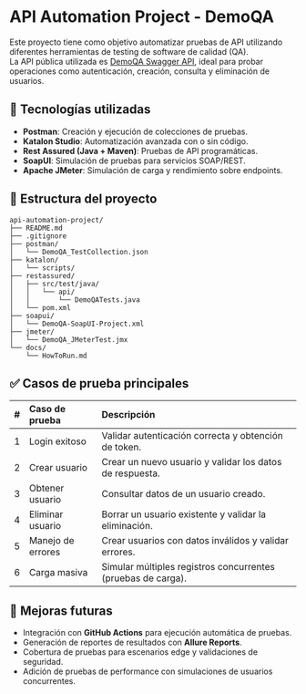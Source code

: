 # API Automation Project - DemoQA

Este proyecto tiene como objetivo automatizar pruebas de API utilizando diferentes herramientas de testing de software de calidad (QA).  
La API pública utilizada es [DemoQA Swagger API](https://demoqa.com/swagger/), ideal para probar operaciones como autenticación, creación, consulta y eliminación de usuarios.

## 🔧 Tecnologías utilizadas

- **Postman**: Creación y ejecución de colecciones de pruebas.
- **Katalon Studio**: Automatización avanzada con o sin código.
- **Rest Assured (Java + Maven)**: Pruebas de API programáticas.
- **SoapUI**: Simulación de pruebas para servicios SOAP/REST.
- **Apache JMeter**: Simulación de carga y rendimiento sobre endpoints.

## 📁 Estructura del proyecto
```
api-automation-project/
├── README.md
├── .gitignore
├── postman/
│   └── DemoQA_TestCollection.json
├── katalon/
│   └── scripts/
├── restassured/
│   ├── src/test/java/
│   │   └── api/
│   │       └── DemoQATests.java
│   └── pom.xml
├── soapui/
│   └── DemoQA-SoapUI-Project.xml
├── jmeter/
│   └── DemoQA_JMeterTest.jmx
└── docs/
    └── HowToRun.md

```

## ✅ Casos de prueba principales

| # | Caso de prueba | Descripción |
|:--|:---------------|:------------|
| 1 | Login exitoso | Validar autenticación correcta y obtención de token. |
| 2 | Crear usuario | Crear un nuevo usuario y validar los datos de respuesta. |
| 3 | Obtener usuario | Consultar datos de un usuario creado. |
| 4 | Eliminar usuario | Borrar un usuario existente y validar la eliminación. |
| 5 | Manejo de errores | Crear usuarios con datos inválidos y validar errores. |
| 6 | Carga masiva | Simular múltiples registros concurrentes (pruebas de carga). |

## 🚀 Mejoras futuras

- Integración con **GitHub Actions** para ejecución automática de pruebas.
- Generación de reportes de resultados con **Allure Reports**.
- Cobertura de pruebas para escenarios edge y validaciones de seguridad.
- Adición de pruebas de performance con simulaciones de usuarios concurrentes.
